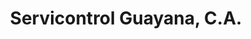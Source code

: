 ---
title: "Servicontrol Guayana, C.A."
url: /ciudad-guayana-puerto-ordaz/servicontrol-guayana-c-a/
shop: Radiotechnik
---